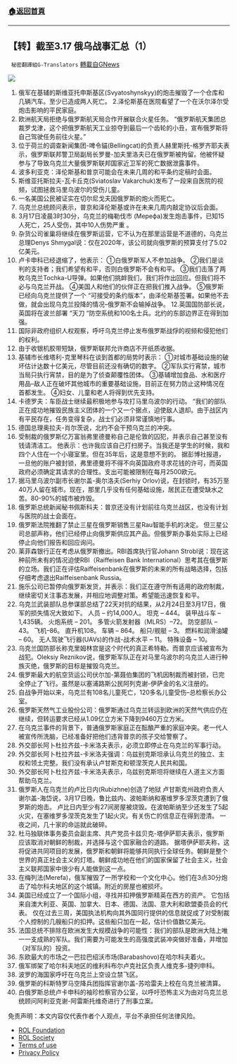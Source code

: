 ###  [:house:返回首頁](https://github.com/ourhimalayas/txt)
---


## 【转】截至3.17 俄乌战事汇总（1）
` 秘密翻譯組G-Translators` [轉載自GNews](https://gnews.org/zh-hans/2181937/)

![](https://assets.gnews.org/wp-content/uploads/2022/03/16475366731.png)
1. 俄军在基辅的斯维亚托申斯基区(Svyatoshynskyy)的炮击摧毁了一个仓库和几辆汽车。至少已造成两人死亡。
2.泽伦斯基在医院看望了一个在沃尔泽尔受炮击影响的平民家庭。
2. 欧洲航天局拒绝与俄罗斯航天局合作开展联合火星任务。
“俄罗斯航天集团总裁罗戈津，这个把俄罗斯航天工业掠夺到最后一个齿轮的小丑，宣布俄罗斯将自己驾驶任务前往火星。”
3. 位于荷兰的调查新闻集团-啤令貓(Bellingcat)的负责人赫里斯托-格罗齐耶夫表示，俄罗斯联邦警卫局副局长罗曼-加夫里洛夫已在俄罗斯被拘留。他被怀疑参与了导致乌克兰大量俄罗斯联邦国家近卫军的死亡数据泄露事件。
4. 波多利亚克：泽伦斯基和普京可能会在未来几周的和平条约定稿时会面。
5. 斯维亚托斯拉夫-瓦卡丘克(Sviatoslav Vakarchuk)发布了一段来自医院的视频，试图拯救马里乌波尔的受伤儿童。
6. 一名美国公民被证实在切尔尼戈夫因俄罗斯的炮火而死亡。
7. 乌克兰总统顾问表示，普京和泽伦斯基或许在未来几周内敲定协议后会面。
8. 3月17日凌晨3时30分，乌克兰的梅勒伐市 (Мерефа)发生炮击事件，已知15人死亡，25人受伤，其中10人伤势严重 。
9. 杂货公司雀巢将继续在俄罗斯运营，它不认为在那里运营是不道德的，乌克兰总理Denys Shmygal说：仅在2020年，该公司就向俄罗斯的预算支付了5.02亿美元。
10. 卢卡申科已经退缩了，他表示：
①白俄罗斯军人不参加战争。
②我们是谈判的支持者；我们希望有和平，否则白俄罗斯不会有和平。
③我们击落了两枚乌克兰Tochka-U导弹。如果他们挑衅我们，我们将作出回应。但我们将不必与乌克兰开战。
④美国人和他们的伙伴正在把我们推入战争。
⑤俄罗斯已经向乌克兰提供了一个 “可接受的条约版本”，由泽伦斯基签署。如果他不去做，就会出现乌克兰投降的情况–俄罗斯不会输掉战争。
12.英国国防部长说，英国将在波兰部署 “天刀 “防空系统和100名士兵。北约的东部边界正在得到加强。
11. 国际非政府组织人权观察，呼吁乌克兰停止发布俄罗斯战俘的视频和侵犯他们的权利。
12. 由于收银机胶带短缺，俄罗斯联邦允许商店不开纸质收据。
13. 基辅市长维塔利-克里琴科在谈到首都的局势时表示：
①对城市基础设施的破坏估计达数十亿美元，尽管目前还没有确切的数字。
②军队实行宵禁，城市当局只执行宵禁，目的是为了侦查颠覆性团体。
③基辅增加食品、水和医疗用品–敌人正在破坏其他城市的重要基础设施，目前正在努力防止这种情况在首都发生。
④妇女、儿童和老人将得到优先支持。
14. 卡德罗夫：车臣战士继续最积极地参与攻打马里乌波尔的行动。
“我们的部队正在成功地摧毁民族主义团体的一个又一个据点，迫使敌人退却。由于战区内有平民存在，任务变得复杂，战士们必须非常谨慎地行事。
15. 德国总理奥拉夫-肖尔茨说，北约不会干预乌克兰的冲突。
16. 受制裁的俄罗斯亿万富翁弗里德曼称自己是伦敦的囚犯，并表示自己甚至没有钱请清洁工。
他表示：也许我应该自己打扫房子。当我还是学生的时候，我和四个人住在一个小寝室里。但在35年后，这是意想不到的。
据彭博社报道，一旦他的账户被封锁，弗里德曼将不得不向英国政府寻求花钱的许可，而英国政府必须确定其请求的合理性。支出可能被限制在每月2500欧元。
17. 据马里乌波尔副市长谢尔盖-奥尔洛夫(Serhiy Orlov)说，在封锁时，有35万至40万人留在城市。现在，那里几乎没有任何基础设施，居民正在遭受缺水之苦。80-90%的城市被炸毁。
18. 俄罗斯总统新闻秘书佩斯科夫：普京还没有计划前往乌克兰战区，也没有计划与医院的战士会面在。
19. 俄罗斯法院推翻了禁止三星在俄罗斯销售三星Rau智能手机的决定。
但三星公司总部声称，他们已经停止向俄罗斯供应其产品。但俄罗斯办事处实际上已经停止向他们报告和回应询问。
20. 莱菲森银行正在考虑从俄罗斯撤出。RBI首席执行官Johann Strobl说：现在这种前所未有的情况迫使RBI（Raiffeisen Bank International）思考其在俄罗斯的立场。我们正在评估Raiffeisenbank在俄罗斯的未来的所有战略选择，包括仔细考虑退出Raiffeisenbank Russia。
21. 施乐公司已暂停向俄罗斯发货，并表示：我们正在遵守所有适用的政府制裁，继续密切关注事态发展，并相应地调整对策。希望能迅速恢复和平。
22. 乌克兰武装部队总参谋部总结了22天对抗的结果，从2月24日至3月17日，俄军的损失情况大致如下。
人员 – 约14,000人。
坦克 – 444。
装甲战斗车 – 1,435辆。
火炮系统 – 201。
多管火箭发射器（MLRS）–72。
防空部队 – 43。
飞机–86。
直升机108。
车辆 – 864。
船只/舰艇 – 3。
燃料和润滑油罐 – 60。
无人驾驶飞行器(UAVs)的作战-战术水平 – 11。
特殊设备 – 10。
23. 乌克兰国防部长称克里姆林宫是这个时代的真正希特勒。而普京应该被宣布为战犯。Oleksiy Reznikov说，俄罗斯军队正在对马里乌波尔的乌克兰人进行种族灭绝，俄罗斯的目标是摧毁乌克兰。
24. 俄罗斯最大的航空货运公司伏尔加-第聂伯集团的飞机因制裁而被封锁，已完全停止了飞行。虽然是以塞浦路斯公民阿列克谢-伊萨金的名义注册的。
25. 自战争开始以来，乌克兰有108名儿童死亡，120多名儿童受伤–总检察长办公室。
26. 俄罗斯天然气工业股份公司：俄罗斯通过乌克兰转运到欧洲的天然气供应仍在继续，但转运要求已经从1.09亿立方米下降到9460万立方米。
27. 在乌克兰事件的背景下，普通俄罗斯家庭正在酝酿严重的家庭冲突。老一代人被宣传所洗脑，已经准备好把他们违背普京的孩子交给警察了。
28. 外交部长阿卜杜拉齐兹-卡米洛夫表示，必须立即停止在乌克兰的军事行动。
29. 外交部长阿卜杜拉齐兹-卡米洛夫强调：乌兹别克斯坦承认乌克兰的独立、主权和领土完整。我们没有承认卢甘斯克和顿涅茨克人民共和国。
30. 外交部长阿卜杜拉齐兹-卡米洛夫表示，乌兹别克斯坦将继续在人道主义方面帮助乌克兰。
31. 俄罗斯人在乌克兰的卢比日内(Rubizhne)创造了地狱
卢甘斯克州政府负责人谢尔盖-海岱说，3月17日晚，鲁比兹内、波帕斯纳和塞维罗多涅茨克遭到了俄罗斯的炮击。
卢比日内至少有27间房屋被烧毁。在波帕斯纳至少还发生了5起火灾，在塞维罗多涅茨克发生了1起火灾。有关伤亡的信息正在得到澄清。
一夜之间，几十家的命运就此破碎。
32. 杜马独联体事务委员会副主席、共产党员卡兹贝克-塔伊萨耶夫表示，俄罗斯应该取消对朝鲜的制裁，并选择与这个国家融合的道路。
据塔伊萨耶夫称，这将促进共同项目的发展，俄罗斯和朝鲜将能够共同执行全球任务。朝鲜是整个世界的真正社会主义的灯塔。朝鲜成功地在他们的国家保留了社会主义，社会主义联邦国家中很少有人能做到这一点。
33. 在梅列法(Merefa)，俄军摧毁了一所学校和一个文化中心。他们在3点30分炮击了哈尔科夫地区的这个城镇。附近的房屋也被损坏。
34. 美国已经成立了一个国际小组，寻找并扣押俄罗斯精英在西方的资产。
它包括来自澳大利亚、英国、加拿大、日本、德国、法国、意大利和欧盟委员会的代表。
仅在过去三周，美国执法机构向其外国同行提供的信息就促成了对受制裁个人控制的几艘船只的扣押。这些船只加在一起，估计价值数亿美元。
35. 法国总统不排除在欧洲发生大规模战争的可能性：我们的部队是欧洲大陆上唯一一支成熟的军队。我们需要为可能发生的高强度武装冲突做好准备，并增加（对军队的）投资。
36. 东欧最大的市场之一巴拉巴绍沃市场(Barabashovo)在哈尔科夫着火。
37. 俄军绑架了哈尔科夫地区的维利科布尔卢克社区负责人维克多-捷列申科。
38. 波罗的海国家呼吁在乌克兰上空设立禁飞区。
39. 俄罗斯的科斯特罗马空降兵团指挥官谢尔盖-苏哈雷夫上校在乌克兰被清算。
40. 白俄罗斯总统卢卡申科的袖珍检察官办公室，以呼吁恐怖主义为由对乌克兰总统顾问阿利亚克谢-阿雷斯托维奇进行了刑事立案。


 

免责声明：本文内容仅代表作者个人观点，平台不承担任何法律风险。

- [ROL Foundation](https://rolfoundation.org/)
- [ROL Society](https://rolsociety.org/)
- [Terms of use](https://gnews.org/terms-of-use-3/)
- [Privacy Policy](https://gnews.org/privacy-policy/)
